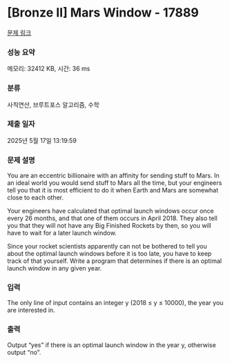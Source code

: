 # [Bronze II] Mars Window - 17889 

[문제 링크](https://www.acmicpc.net/problem/17889) 

### 성능 요약

메모리: 32412 KB, 시간: 36 ms

### 분류

사칙연산, 브루트포스 알고리즘, 수학

### 제출 일자

2025년 5월 17일 13:19:59

### 문제 설명

<p>You are an eccentric billionaire with an affinity for sending stuff to Mars. In an ideal world you would send stuff to Mars all the time, but your engineers tell you that it is most efficient to do it when Earth and Mars are somewhat close to each other.</p>

<p>Your engineers have calculated that optimal launch windows occur once every 26 months, and that one of them occurs in April 2018. They also tell you that they will not have any Big Finished Rockets by then, so you will have to wait for a later launch window.</p>

<p>Since your rocket scientists apparently can not be bothered to tell you about the optimal launch windows before it is too late, you have to keep track of that yourself. Write a program that determines if there is an optimal launch window in any given year.</p>

### 입력 

 <p>The only line of input contains an integer y (2018 ≤ y ≤ 10000), the year you are interested in.</p>

### 출력 

 <p>Output “yes” if there is an optimal launch window in the year y, otherwise output “no”.</p>

